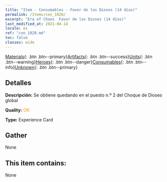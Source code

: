```yaml
---
title: "Item - Consumables - Favor de los Dioses (14 días)"
permalink: /Items/con_1020/
excerpt: "Era of Chaos  Favor de los Dioses (14 días)"
last_modified_at: 2021-04-14
locale: es
ref: "con_1020.md"
toc: false
classes: wide
---
```

 [Materials](/es/Items/){: .btn .btn--primary}[Artifacts](/es/Items/Artifacts/){: .btn .btn--success}[Units](/es/Items/Units/){: .btn .btn--warning}[Heroes](/es/Items/Heroes/){: .btn .btn--danger}[Consumables](/es/Items/Consumables/){: .btn .btn--info}[Unknown](/es/Items/Unknown/){: .btn .btn--primary}

## Detalles
 **Descripción:** Se obtiene quedando en el puesto n.º 2 del Choque de Dioses global

 **Quality:** <span style="color: #FF8C00">OK</span>

 **Type:** Experience Card

## Gather

  None

## This item contains:

  None

